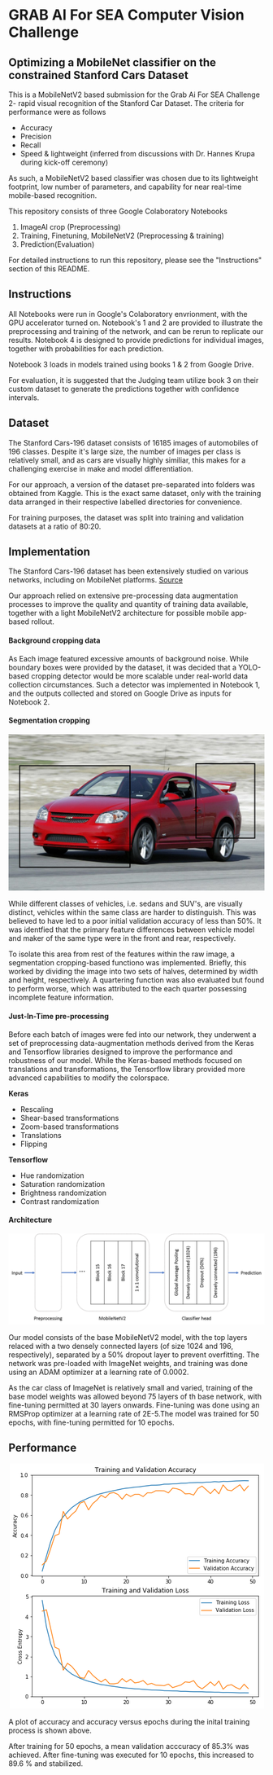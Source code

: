 # GRAB AI For SEA Computer Vision Challenge
## Optimizing a MobileNet classifier on the constrained Stanford Cars Dataset

This is a MobileNetV2 based submission for the Grab Ai For SEA Challenge 2- rapid visual recognition of the Stanford Car Dataset.
The criteria for performance were as follows


* Accuracy
* Precision
* Recall
* Speed & lightweight (inferred from discussions with Dr. Hannes Krupa during kick-off ceremony)

As such, a MobileNetV2 based classifier was chosen due to its lightweight footprint, low number of parameters, and capability for near real-time mobile-based recognition. 

This repository consists of three Google Colaboratory Notebooks
1. ImageAI crop (Preprocessing)
2. Training, Finetuning, MobileNetV2 (Preprocessing & training)
3. Prediction(Evaluation)


For detailed instructions to run this repository, please see the "Instructions" section of this README.

## Instructions
All Notebooks were run in Google's Colaboratory envrionment, with the GPU accelerator turned on. Notebook's 1 and 2 are provided to illustrate the preprocessing and training of the network, and can be rerun to replicate our results. Notebook 4 is designed to provide predictions for individual images, together with probabilities for each prediction.

Notebook 3 loads in models trained using books 1 & 2 from Google Drive. 

For evaluation, it is suggested that the Judging team utilize book 3 on their custom dataset to generate the predictions together with confidence intervals.

## Dataset
The Stanford Cars-196 dataset consists of 16185 images of automobiles of 196 classes. Despite it's large size, the number of images per class is relatively small, and as cars are visually highly similiar, this makes for a challenging exercise in make and model differentiation.

For our approach, a version of the dataset pre-separated into folders was obtained from Kaggle. This is the exact same dataset, only with the training data arranged in their respective labelled directories for convenience.

For training purposes, the dataset was split into training and validation datasets at a ratio of 80:20.

## Implementation
The Stanford Cars-196 dataset has been extensively studied on various networks, including on MobileNet platforms. 
[Source](https://arxiv.org/pdf/1806.02987.pdf?fbclid=IwAR26yjKltuRmb9q9U8Dj3F-oGDXWVrp1UW_ipq3_ZanYmFWglijwbatqO2g)

Our approach relied on extensive pre-processing data augmentation processes to improve the quality and quantity of training data available, together with a light MobileNetV2 architecture for possible mobile app-based rollout.

#### Background cropping data

As Each image featured excessive amounts of background noise. While boundary boxes were provided by the dataset, it was decided that a YOLO-based cropping detector would be more scalable under real-world data collection circumstances. Such a detector was implemented in Notebook 1, and the outputs collected and stored on Google Drive as inputs for Notebook 2.

#### __Segmentation cropping__
<p align="center">
  <img src="https://github.com/EXJUSTICE/GRAB_SEA_CVChallenge/blob/master/example.jpg" >
</p>
While different classes of vehicles, i.e. sedans and SUV's, are visually distinct, vehicles within the same class are harder to distinguish. This was believed to have led to a poor initial validation accuracy of less than 50%. It was identfied that the primary feature differences between vehicle model and maker of the same type were in the front and rear, respectively. 

To isolate this area from rest of the features within the raw image, a segmentation cropping-based functiono was implemented. Briefly, this worked by dividing the image into two sets of halves, determined by width and height, respectively. A quartering function was also evaluated but found to perform worse, which was attributed to the each quarter possessing incomplete feature information.


#### __Just-In-Time pre-processing__

Before each batch of images were fed into our network, they underwent a set of preprocessing data-augmentation methods derived from the Keras and Tensorflow libraries designed to improve the performance and robustness of our model. While the Keras-based methods focused on translations and transformations, the Tensorflow library provided more advanced capabilities to modify the colorspace.

**Keras**

* Rescaling
* Shear-based transformations
* Zoom-based transformations
* Translations
* Flipping

**Tensorflow**

* Hue randomization 
* Saturation randomization
* Brightness randomization
* Contrast randomization



#### __Architecture__

<p align="center">
  <img src="https://github.com/EXJUSTICE/GRAB_SEA_CVChallenge/blob/master/GrabSEAarchitecture.png" >
</p>

Our model consists of the base MobileNetV2 model, with the top layers relaced with a two densely connected layers (of size 1024 and 196, respectively), separated by a 50% dropout layer to prevent overfitting. The network was pre-loaded with ImageNet weights, and training was done using an ADAM optimizer at a learning rate of 0.0002.

As the car class of ImageNet is relatively small and varied, training of the base model weights was allowed beyond 75 layers of th base network, with fine-tuning permitted at 30 layers onwards. Fine-tuning was done using an RMSProp optimizer at a learning rate of 2E-5.The model was trained for 50 epochs, with fine-tuning permitted for 10 epochs.


## Performance
<p align="center">
  <img src="https://github.com/EXJUSTICE/GRAB_SEA_CVChallenge/blob/master/accuracy.png" >
</p>

A plot of accuracy and accuracy versus epochs during the inital training process is shown above.

After training for 50 epochs, a mean validation acccuracy of 85.3% was achieved. After fine-tuning was executed for 10 epochs, this increased to 89.6 % and stabilized.


